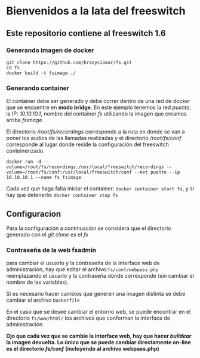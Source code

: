 # Bienvenidos a la lata del freeswitch

## Este repositorio contiene al freeswitch 1.6

### Generando imagen de docker

```
git clone https://github.com/krazyciomar/fs.git
cd fs
docker build -t fsimage ./
```

### Generando container


El container debe ser generado y debe correr dentro de una red de docker que se encuentre en **modo bridge**.
En este ejemplo tenemos la red *puente*, la IP: *10.10.10.1*, nombre del container *fs* utilizando la imagen que creamos arriba *fsimage*.

El directorio */root/fs/recordings* corresponde a la ruta en donde se van a poner los audios de las llamadas realizadas y el directorio */root/fs/conf* corresponde al lugar donde reside la configuración del freeswitch conteinerizado.

```
docker run -d --volume=/root/fs/recordings:/usr/local/freeswitch/recordings --volume=/root/fs/conf:/usr/local/freeswitch/conf --net puente --ip 10.10.10.1 --name fs fsimage
```

Cada vez que haga falta iniciar el container: ```docker container start fs```, y si hay que detenerlo: ```docker container stop fs```


## Configuracion

Para la configuración a continuación se considera que el directorio generado con el *git clone* es el *fs*

### Contraseña de la web fsadmin

para cambiar el usuario y la contraseña de la interface web de administración, hay que editar el archivo:```fs/conf/webpass.php``` reemplazando el usuario y la contraseña donde corresponde (sin cambiar el nombre de las variables).

Si es necesario hacer cambios que generen una imagen distinta se debe cambiar el archivo ```Dockerfile```

En el caso que se desee cambiar el entorno web, se puede encontrar en el directorio ```fs/www/html/``` los archivos que conforman la interface de administración. 

**Ojo que cada vez que se cambie la interface web, hay que hacer *buildear* la imagen devuelta. Lo único que se puede cambiar directamente on-line es el directorio *fs/conf* (incluyendo al archivo webpass.php)**

